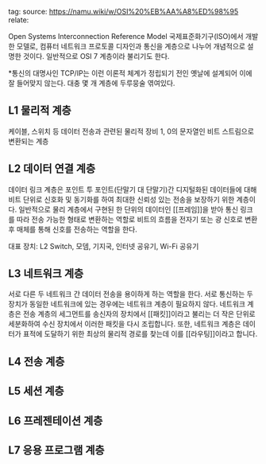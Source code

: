 tag: 
source: https://namu.wiki/w/OSI%20%EB%AA%A8%ED%98%95
relate:

Open Systems Interconnection Reference Model
국제표준화기구(ISO)에서 개발한 모델로, 컴퓨터 네트워크 프로토콜 디자인과 통신을 계층으로 나누어 개념적으로 설명한 것이다. 일반적으로 OSI 7 계층이라 불리기도 한다.

*통신의 대명사인 TCP/IP는 이런 이론적 체계가 정립되기 전인 옛날에 설계되어 이에 잘 들어맞지 않는다. 대충 몇 개 계층에 두루뭉술 엮여있다.

## L1 물리적 계층
케이블, 스위치 등 데이터 전송과 관련된 물리적 장비
1, 0의 문자열인 비트 스트림으로 변환되는 계층
## L2 데이터 연결 계층
데이터 링크 계층은 포인트 투 포인트(단말기 대 단말기)간 디지털화된 데이터들에 대해 비트 단위로 신호화 및 동기화를 하여 최대한 신뢰성 있는 전송을 보장하기 위한 계층이다.
일반적으로 물리 계층에서 구현된 한 단위의 데이터인 [[프레임]]을 받아 통신 링크를 따라 전송 가능한 형태로 변환하는 역할로 비트의 흐름을 전자기 또는 광 신호로 변환 후 매체를 통해 신호를 전송하는 역할을 한다.

대표 장치: L2 Switch, 모뎀, 기지국, 인터넷 공유기, Wi-Fi 공유기
## L3 네트워크 계층
서로 다른 두 네트워크 간 데이터 전송을 용이하게 하는 역할을 한다. 서로 통신하는 두 장치가 동일한 네트워크에 있는 경우에는 네트워크 계층이 필요하지 않다. 네트워크 계층은 전송 계층의 세그먼트를 송신자의 장치에서 [[패킷]]이라고 불리는 더 작은 단위로 세분화하여 수신 장치에서 이러한 패킷을 다시 조립합니다. 또한, 네트워크 계층은 데이터가 표적에 도달하기 위한 최상의 물리적 경로를 찾는데 이를 [[라우팅]]이라고 합니다.

## L4 전송 계층

## L5 세션 계층

## L6 프레젠테이션 계층

## L7 응용 프로그램 계층


